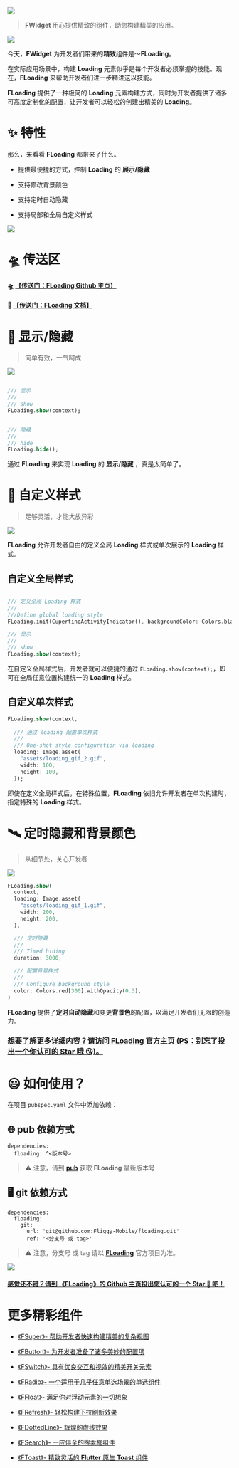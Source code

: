 
[![](https://gw.alicdn.com/tfs/TB10J77tNv1gK0jSZFFXXb0sXXa-720-353.png)](https://github.com/Fliggy-Mobile)

> **FWidget** 用心提供精致的组件，助您构建精美的应用。


![](https://gw.alicdn.com/tfs/TB1XHHyf8Bh1e4jSZFhXXcC9VXa-1462-552.png)


今天，**FWidget** 为开发者们带来的**精致**组件是～**FLoading**。

在实际应用场景中，构建 **Loading** 元素似乎是每个开发者必须掌握的技能。现在，**FLoading** 来帮助开发者们进一步精进这以技能。

**FLoading** 提供了一种极简的 **Loading** 元素构建方式，同时为开发者提供了诸多可高度定制化的配置，让开发者可以轻松的创建出精美的 **Loading**。


# ✨ 特性

那么，来看看 **FLoading** 都带来了什么。

- 提供最便捷的方式，控制  **Loading**  的  **展示/隐藏** 

- 支持修改背景颜色

- 支持定时自动隐藏

- 支持局部和全局自定义样式


![](https://gw.alicdn.com/tfs/TB1mDbBGND1gK0jSZFsXXbldVXa-360-324.png)

# 🛸 传送区

#### 🛸 [【传送门：FLoading Github 主页】](https://github.com/Fliggy-Mobile/floading)

#### 📖 [【传送门：FLoading 文档】](https://pub.dev/documentation/floading/latest/floading/floading-library.html)


# 🌈 显示/隐藏

> 简单有效，一气呵成

![](https://gw.alicdn.com/tfs/TB1PN_dbwgP7K4jSZFqXXamhVXa-720-449.gif)

```dart

/// 显示
///
/// show 
FLoading.show(context);


/// 隐藏
///
/// hide 
FLoading.hide();
```

通过  **FLoading**  来实现  **Loading**  的 **显示/隐藏** ，真是太简单了。


# 💎 自定义样式

> 足够灵活，才能大放异彩

![](https://gw.alicdn.com/tfs/TB1cZHVpcKfxu4jSZPfXXb3dXXa-750-468.gif)

 **FLoading**  允许开发者自由的定义全局  **Loading**  样式或单次展示的  **Loading**  样式。

## 自定义全局样式

```dart

/// 定义全局 Loading 样式
///
///Define global loading style
FLoading.init(CupertinoActivityIndicator(), backgroundColor: Colors.black38);

/// 显示
///
/// show
FLoading.show(context);
```

在自定义全局样式后，开发者就可以便捷的通过 `FLoading.show(context);`，即可在全局任意位置构建统一的 **Loading** 样式。

## 自定义单次样式

```dart
FLoading.show(context,
  
  /// 通过 loading 配置单次样式
  ///
  /// One-shot style configuration via loading
  loading: Image.asset(
    "assets/loading_gif_2.gif",
    width: 100,
    height: 100,
  ));
```

即使在定义全局样式后，在特殊位置，**FLoading** 依旧允许开发者在单次构建时，指定特殊的 **Loading** 样式。

# 🛰 定时隐藏和背景颜色

> 从细节处，关心开发者

![](https://gw.alicdn.com/tfs/TB1LAuKaOpE_u4jSZKbXXbCUVXa-750-468.gif)

```dart
FLoading.show(
  context,
  loading: Image.asset(
    "assets/loading_gif_1.gif",
    width: 200,
    height: 200,
  ),

  /// 定时隐藏
  ///
  /// Timed hiding
  duration: 3000,

  /// 配置背景样式
  ///
  /// Configure background style
  color: Colors.red[300].withOpacity(0.3),
)
```

**FLoading** 提供了**定时自动隐藏**和变更**背景色**的配置，以满足开发者们无限的创造力。

### [想要了解更多详细内容？请访问 **FLoading** 官方主页 (PS：别忘了投出一个你认可的 **Star** 哦 😘)。](https://github.com/Fliggy-Mobile/floading)


# 😃 如何使用？

在项目 `pubspec.yaml` 文件中添加依赖：

## 🌐 pub 依赖方式

```
dependencies:
  floading: ^<版本号>
```

> ⚠️ 注意，请到 [**pub**](https://pub.dev/packages/floading) 获取 **FLoading** 最新版本号

## 🖥 git 依赖方式

```
dependencies:
  floading:
    git:
      url: 'git@github.com:Fliggy-Mobile/floading.git'
      ref: '<分支号 或 tag>'
```

> ⚠️ 注意，分支号 或 tag 请以 [**FLoading**](https://github.com/Fliggy-Mobile/floading) 官方项目为准。


[![](https://gw.alicdn.com/tfs/TB1Zn2BGUT1gK0jSZFrXXcNCXXa-320-289.png)](https://github.com/Fliggy-Mobile/floading)

#### [感觉还不错？请到 《FLoading》的 Github 主页投出您认可的一个 Star 🌟 吧！](https://github.com/Fliggy-Mobile/floading)

# 更多精彩组件

- [《FSuper》- 帮助开发者快速构建精美的复杂视图](https://github.com/Fliggy-Mobile/fsuper)

- [《FButton》- 为开发者准备了诸多美妙的配置项](https://github.com/Fliggy-Mobile/fbutton)

- [《FSwitch》- 具有优良交互和视效的精美开关元素](https://github.com/Fliggy-Mobile/fswitch)

- [《FRadio》- 一个适用于几乎任意单选场景的单选组件](https://github.com/Fliggy-Mobile/fradio)

- [《FFloat》- 满足你对浮动元素的一切想象](https://github.com/Fliggy-Mobile/ffloat)

- [《FRefresh》- 轻松构建下拉刷新效果](https://github.com/Fliggy-Mobile/frefresh)

- [《FDottedLine》- 辉煌的虚线效果](https://github.com/Fliggy-Mobile/fdottedline)

- [《FSearch》- 一应俱全的搜索框组件](https://github.com/Fliggy-Mobile/fsearch)

- [《FToast》- 精致灵活的 **Flutter** 原生 **Toast** 组件](https://github.com/Fliggy-Mobile/ftoast)
